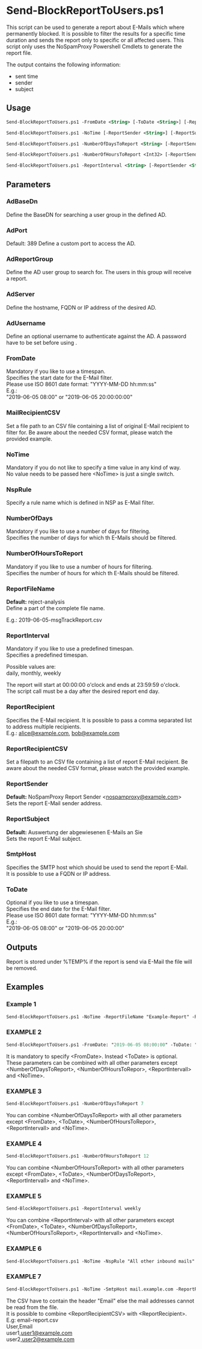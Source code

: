 # Send-BlockReportToUsers.ps1

This script can be used to generate a report about E-Mails which where permanently blocked.
It is possible to filter the results for a specific time duration and sends the report only to specific or all affected users.
This script only uses the NoSpamProxy Powershell Cmdlets to generate the report file.

The output contains the following information:
- sent time
- sender
- subject

## Usage 
```ps
Send-BlockReportToUsers.ps1 -FromDate <String> [-ToDate <String>] [-ReportSender <String>] [-ReportSubject <String>] [-ReportFileName <String>] [-SmtpHost <String>] [-ReportRecipient <String[]>] [-ReportRecipientCSV <String>] [-AdServer <String>] [-AdPort <Int32>] [-AdBaseDN <String>] [-AdReportGroup <String>] [-AdUsername <String>] [<CommonParameters>]
```
```ps
Send-BlockReportToUsers.ps1 -NoTime [-ReportSender <String>] [-ReportSubject <String>] [-ReportFileName <String>] [-SmtpHost <String>] [-ReportRecipient <String[]>] [-ReportRecipientCSV <String>] [-AdServer <String>] [-AdPort <Int32>] [-AdBaseDN <String>] [-AdReportGroup <String>] [-AdUsername <String>] [<CommonParameters>]
```
```ps
Send-BlockReportToUsers.ps1 -NumberOfDaysToReport <String> [-ReportSender <String>] [-ReportSubject <String>] [-ReportFileName <String>] [-SmtpHost <String>] [-ReportRecipient <String[]>] [-ReportRecipientCSV <String>] [-AdServer <String>] [-AdPort <Int32>] [-AdBaseDN <String>] [-AdReportGroup <String>] [-AdUsername <String>] [<CommonParameters>]
```
```ps
Send-BlockReportToUsers.ps1 -NumberOfHoursToReport <Int32> [-ReportSender <String>] [-ReportSubject <String>] [-ReportFileName <String>] [-SmtpHost <String>] [-ReportRecipient <String[]>] [-ReportRecipientCSV <String>] [-AdServer <String>] [-AdPort <Int32>] [-AdBaseDN <String>] [-AdReportGroup <String>] [-AdUsername <String>] [<CommonParameters>]
```
```ps
Send-BlockReportToUsers.ps1 -ReportInterval <String> [-ReportSender <String>] [-ReportSubject <String>] [-ReportFileName <String>] [-SmtpHost <String>] [-ReportRecipient <String[]>] [-ReportRecipientCSV <String>] [-AdServer <String>] [-AdPort <Int32>] [-AdBaseDN <String>] [-AdReportGroup <String>] [-AdUsername <String>] [<CommonParameters>]
```

## Parameters
### AdBaseDn
  Define the BaseDN for searching a user group in the defined AD.

### AdPort
  Default: 389
  Define a custom port to access the AD.

### AdReportGroup
  Define the AD user group to search for.
  The users in this group will receive a report.

### AdServer
  Define the hostname, FQDN or IP address of the desired AD.

### AdUsername
  Define an optional username to authenticate against the AD.
  A password have to be set before using <SetAdPassword>.

### FromDate
  Mandatory if you like to use a timespan.  
  Specifies the start date for the E-Mail filter.  
  Please use ISO 8601 date format: "YYYY-MM-DD hh:mm:ss"  
  E.g.:  
  	"2019-06-05 08:00" or "2019-06-05 20:00:00:00"

### MailRecipientCSV
Set a file path to an CSV file containing a list of original E-Mail recipient to filter for. Be aware about the needed CSV format, please watch the provided example.  	
	
### NoTime
  Mandatory if you do not like to specify a time value in any kind of way.  
  No value needs to be passed here \<NoTime> is just a single switch.  
  
### NspRule
  Specify a rule name which is defined in NSP as E-Mail filter.

### NumberOfDays
  Mandatory if you like to use a number of days for filtering.  
  Specifies the number of days for which th E-Mails should be filtered.  

### NumberOfHoursToReport
  Mandatory if you like to use a number of hours for filtering.  
  Specifies the number of hours for which th E-Mails should be filtered.  

### ReportFileName
**Default:** reject-analysis  
Define a part of the complete file name.  
 
E.g.: 2019-06-05-msgTrackReport.csv  
	
### ReportInterval
Mandatory if you like to use a predefined timespan.  
Specifies a predefined timespan.  

Possible values are:  
daily, monthly, weekly  

The report will start at 00:00:00 o'clock and ends at 23:59:59 o'clock.  
The script call must be a day after the desired report end day.  

### ReportRecipient
Specifies the E-Mail recipient. It is possible to pass a comma separated list to address multiple recipients.  
E.g.: alice@example.com, bob@example.com

### ReportRecipientCSV
Set a filepath to an CSV file containing a list of report E-Mail recipient. Be aware about the needed CSV format, please watch the provided example.

### ReportSender
**Default:** NoSpamProxy Report Sender \<nospamproxy@example.com>  
Sets the report E-Mail sender address.
  
### ReportSubject
**Default:** Auswertung der abgewiesenen E-Mails an Sie     
Sets the report E-Mail subject.
	
### SmtpHost
Specifies the SMTP host which should be used to send the report E-Mail.  
It is possible to use a FQDN or IP address.
	  
### ToDate
Optional if you like to use a timespan.  
Specifies the end date for the E-Mail filter.  
Please use ISO 8601 date format: "YYYY-MM-DD hh:mm:ss"  
E.g.:  
  "2019-06-05 08:00" or "2019-06-05 20:00:00"
	
## Outputs
Report is stored under %TEMP% if the report is send via E-Mail the file will be removed.


## Examples
### Example 1
```ps
Send-BlockReportToUsers.ps1 -NoTime -ReportFileName "Example-Report" -ReportRecipient alice@example.com -ReportSender "NoSpamProxy Report Sender \<nospamproxy@example.com>" -ReportSubject "Example Report" -SmtpHost mail.example.com
```

### EXAMPLE 2
```ps
Send-BlockReportToUsers.ps1 -FromDate: "2019-06-05 08:00:00" -ToDate: "2019-06-05 20:00:00" 
```
It is mandatory to specify \<FromDate>. Instead \<ToDate> is optional.  
These parameters can be combined with all other parameters except \<NumberOfDaysToReport>, \<NumberOfHoursToRepor>, \<ReportIntervall> and \<NoTime>.

### EXAMPLE 3
```ps
Send-BlockReportToUsers.ps1 -NumberOfDaysToReport 7 
```
You can combine \<NumberOfDaysToReport> with all other parameters except \<FromDate>, \<ToDate>, \<NumberOfHoursToRepor>, \<ReportIntervall> and \<NoTime>.
  
### EXAMPLE 4
```ps
Send-BlockReportToUsers.ps1 -NumberOfHoursToReport 12
```
You can combine \<NumberOfHoursToReport> with all other parameters except \<FromDate>, \<ToDate>, \<NumberOfDaysToReport>, \<ReportIntervall> and \<NoTime>.
	
### EXAMPLE 5
```ps
Send-BlockReportToUsers.ps1 -ReportInterval weekly
```
You can combine \<ReportInterval> with all other parameters except \<FromDate>, \<ToDate>, \<NumberOfDaysToReport>, \<NumberOfHoursToReport>, \<ReportIntervall> and \<NoTime>.
  
### EXAMPLE 6
```ps
Send-BlockReportToUsers.ps1 -NoTime -NspRule "All other inbound mails"
```

### EXAMPLE 7
```ps
Send-BlockReportToUsers.ps1 -NoTime -SmtpHost mail.example.com -ReportRecipientCSV "C:\Users\example\Documents\email-report.csv"
```
The CSV have to contain the header "Email" else the mail addresses cannot be read from the file.  
It is possible to combine \<ReportRecipientCSV> with \<ReportRecipient>.  
E.g: email-report.csv  
User,Email  
user1,user1@example.com  
user2,user2@example.com  